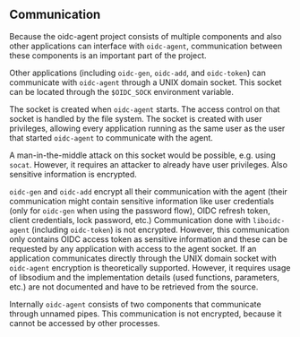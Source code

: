 ## Communication
Because the oidc-agent project consists of multiple components and also other
applications can interface with `oidc-agent`, communication between these
components is an important part of the project.

Other applications (including `oidc-gen`, `oidc-add`, and
`oidc-token`) can communicate with `oidc-agent` through a UNIX domain
socket. This socket can be located through the `$OIDC_SOCK` environment
variable.

The socket is created when `oidc-agent` starts. The access control on that
socket is handled by the file system. The socket is created with user
privileges, allowing every application running as the same user as the user that
started `oidc-agent` to communicate with the agent.

A man-in-the-middle attack on this socket would be possible, e.g. using
`socat`. However, it requires an attacker to already have user privileges.
Also sensitive information is encrypted.

`oidc-gen` and `oidc-add` encrypt all their communication with the agent (their communication might contain sensitive information like user credentials (only for `oidc-gen` when using the password flow), OIDC refresh token, client credentials, lock password, etc.)
Communication done with `liboidc-agent` (including `oidc-token`) is not encrypted. However, this communication only contains OIDC access token as sensitive information and these can be requested by any application with access to the agent socket.
If an application communicates directly through the UNIX domain socket with
`oidc-agent` encryption is theoretically supported.
However, it requires usage of libsodium and the implementation details (used functions, parameters, etc.) are not documented and have to be retrieved from the source.

Internally `oidc-agent` consists of two components that communicate through unnamed
pipes. This communication is not encrypted, because it cannot be accessed by
other processes.


